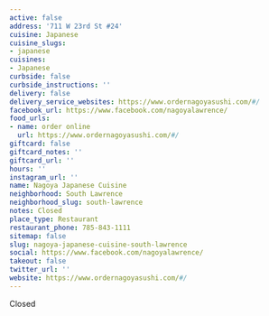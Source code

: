 ```yaml
---
active: false
address: '711 W 23rd St #24'
cuisine: Japanese
cuisine_slugs:
- japanese
cuisines:
- Japanese
curbside: false
curbside_instructions: ''
delivery: false
delivery_service_websites: https://www.ordernagoyasushi.com/#/
facebook_url: https://www.facebook.com/nagoyalawrence/
food_urls:
- name: order online
  url: https://www.ordernagoyasushi.com/#/
giftcard: false
giftcard_notes: ''
giftcard_url: ''
hours: ''
instagram_url: ''
name: Nagoya Japanese Cuisine
neighborhood: South Lawrence
neighborhood_slug: south-lawrence
notes: Closed
place_type: Restaurant
restaurant_phone: 785-843-1111
sitemap: false
slug: nagoya-japanese-cuisine-south-lawrence
social: https://www.facebook.com/nagoyalawrence/
takeout: false
twitter_url: ''
website: https://www.ordernagoyasushi.com/#/
---
```


Closed
